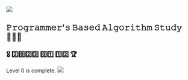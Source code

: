 <img src="https://theme.zdassets.com/theme_assets/9483888/f7b9b68643e5a9a3bda6dc5a238152b1d467c9f0.png">

## 𝙿𝚛𝚘𝚐𝚛𝚊𝚖𝚖𝚎𝚛'𝚜 𝙱𝚊𝚜𝚎𝚍 𝙰𝚕𝚐𝚘𝚛𝚒𝚝𝚑𝚖 𝚂𝚝𝚞𝚍𝚢 👩🏻‍💻


### 🎖 2️⃣0️⃣2️⃣3️⃣ 0️⃣1️⃣ 1️⃣2️⃣ 🏆 
Level 0 is complete.
<img src="file:///Users/yangsangchu/Downloads/코딩테스트%20입문%20캘린더.png">

